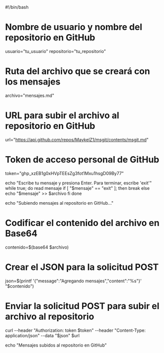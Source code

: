 #!/bin/bash

# Nombre de usuario y nombre del repositorio en GitHub
usuario="tu_usuario"
repositorio="tu_repositorio"

# Ruta del archivo que se creará con los mensajes
archivo="mensajes.md"

# URL para subir el archivo al repositorio en GitHub
url="https://api.github.com/repos/MaykelZ1/msgit/contents/msgit.md"

# Token de acceso personal de GitHub
token="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"

echo "Escribe tu mensaje y presiona Enter. Para terminar, escribe 'exit'"
while true; do
  read mensaje
  if [ "$mensaje" == "exit" ]; then
    break
  else
    echo "$mensaje" >> $archivo
  fi
done

echo "Subiendo mensajes al repositorio en GitHub..."

# Codificar el contenido del archivo en Base64
contenido=$(base64 $archivo)

# Crear el JSON para la solicitud POST
json=$(printf '{"message":"Agregando mensajes","content":"%s"}' "$contenido")

# Enviar la solicitud POST para subir el archivo al repositorio
curl --header "Authorization: token $token" --header "Content-Type: application/json" --data "$json" $url

echo "Mensajes subidos al repositorio en GitHub"
